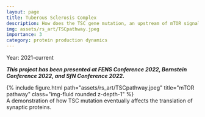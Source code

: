 ```yaml
---
layout: page
title: Tuberous Sclerosis Complex
description: How does the TSC gene mutation, an upstream of mTOR signaling pathway, change synaptic protein production?
img: assets/rs_art/TSCpathway.jpeg
importance: 3 
category: protein production dynamics
---
```


Year: 2021-current

***This project has been presented at FENS Conference 2022, Bernstein Conference 2022, and SfN Conference 2022.***

<div class="row">
    <div class="col-sm mt-3 mt-md-0">
        {% include figure.html path="assets/rs_art/TSCpathway.jpeg" title="mTOR pathway" class="img-fluid rounded z-depth-1" %}
    </div>
</div>
<div class="caption">
    A demonstration of how TSC mutation eventually affects the translation of synaptic proteins.
</div>

<!-- Memory and learning are fundamental to the brain’s function and development, and they depend on communication across different brain areas through synapses. To ensure the proper synaptic function, neurons need to maintain a constant supply of proteins. Furthermore, the connection between neurons can be strengthened or weakened by modifying the protein composition via synaptic plasticity. Experimental work shows that proteins are often produced locally in the dendrites to quickly satisfy the protein requirement in response to synaptic activity.

Dysfunction of local translation has been associated with various symptoms of Autism Spectrum Disorder (ASD) and intellectual disability, caused by mutations of genes in signaling pathways that regulate local translation or translation initiation. To quantitatively understand how such mutations can lead to abnormal protein composition at synapses and cause impaired plasticity activity, we construct a data-driven model that elaborates the impact of the mutation on the local protein synthesis. This model can additionally serve as a computational framework that elucidates the most effective method of correcting the aberrant protein composition or treating such disorders. -->